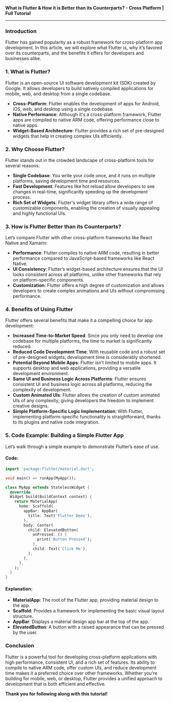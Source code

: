 **What is Flutter & How it is Better than its Counterparts? - Cross Platform | Full Tutorial**

---

### Introduction

Flutter has gained popularity as a robust framework for cross-platform app development. In this article, we will explore what Flutter is, why it’s favored over its counterparts, and the benefits it offers for developers and businesses alike.

### 1. **What is Flutter?**

Flutter is an open-source UI software development kit (SDK) created by Google. It allows developers to build natively compiled applications for mobile, web, and desktop from a single codebase.

- **Cross-Platform**: Flutter enables the development of apps for Android, iOS, web, and desktop using a single codebase.
- **Native Performance**: Although it's a cross-platform framework, Flutter apps are compiled to native ARM code, offering performance close to native apps.
- **Widget-Based Architecture**: Flutter provides a rich set of pre-designed widgets that help in creating complex UIs efficiently.

### 2. **Why Choose Flutter?**

Flutter stands out in the crowded landscape of cross-platform tools for several reasons:

- **Single Codebase**: You write your code once, and it runs on multiple platforms, saving development time and resources.
- **Fast Development**: Features like hot reload allow developers to see changes in real-time, significantly speeding up the development process.
- **Rich Set of Widgets**: Flutter's widget library offers a wide range of customizable components, enabling the creation of visually appealing and highly functional UIs.

### 3. **How is Flutter Better than its Counterparts?**

Let’s compare Flutter with other cross-platform frameworks like React Native and Xamarin:

- **Performance**: Flutter compiles to native ARM code, resulting in better performance compared to JavaScript-based frameworks like React Native.
- **UI Consistency**: Flutter’s widget-based architecture ensures that the UI looks consistent across all platforms, unlike other frameworks that rely on platform-specific components.
- **Customization**: Flutter offers a high degree of customization and allows developers to create complex animations and UIs without compromising performance.

### 4. **Benefits of Using Flutter**

Flutter offers several benefits that make it a compelling choice for app development:

- **Increased Time-to-Market Speed**: Since you only need to develop one codebase for multiple platforms, the time to market is significantly reduced.
- **Reduced Code Development Time**: With reusable code and a robust set of pre-designed widgets, development time is considerably shortened.
- **Potential Beyond Mobile Apps**: Flutter isn’t limited to mobile apps. It supports desktop and web applications, providing a versatile development environment.
- **Same UI and Business Logic Across Platforms**: Flutter ensures consistent UI and business logic across all platforms, reducing the complexity of development.
- **Custom Animated UIs**: Flutter allows the creation of custom animated UIs of any complexity, giving developers the freedom to implement creative designs.
- **Simple Platform-Specific Logic Implementation**: With Flutter, implementing platform-specific functionality is straightforward, thanks to its plugins and native code integration.

### 5. **Code Example: Building a Simple Flutter App**

Let’s walk through a simple example to demonstrate Flutter’s ease of use.

#### Code:

```dart
import 'package:flutter/material.dart';

void main() => runApp(MyApp());

class MyApp extends StatelessWidget {
  @override
  Widget build(BuildContext context) {
    return MaterialApp(
      home: Scaffold(
        appBar: AppBar(
          title: Text('Flutter Demo'),
        ),
        body: Center(
          child: ElevatedButton(
            onPressed: () {
              print('Button Pressed');
            },
            child: Text('Click Me'),
          ),
        ),
      ),
    );
  }
}
```

#### Explanation:

- **MaterialApp**: The root of the Flutter app, providing material design to the app.
- **Scaffold**: Provides a framework for implementing the basic visual layout structure.
- **AppBar**: Displays a material design app bar at the top of the app.
- **ElevatedButton**: A button with a raised appearance that can be pressed by the user.

### Conclusion

Flutter is a powerful tool for developing cross-platform applications with high performance, consistent UI, and a rich set of features. Its ability to compile to native ARM code, offer custom UIs, and reduce development time makes it a preferred choice over other frameworks. Whether you're building for mobile, web, or desktop, Flutter provides a unified approach to development that is both efficient and effective.

**Thank you for following along with this tutorial!**
